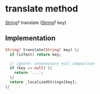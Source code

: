 


# translate method








[String](https://api.flutter.dev/flutter/dart-core/String-class.html)? translate
([String](https://api.flutter.dev/flutter/dart-core/String-class.html)? key)








## Implementation

```dart
String? translate(String? key) \{
  if (isTest) return key;

  // ignore: unnecessary_null_comparison
  if (key == null) \{
    return '...';
  \}
  return _localizedStrings[key];
\}
```







